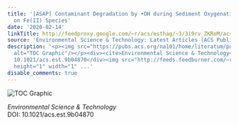 ```yaml
---
title: '[ASAP] Contaminant Degradation by •OH during Sediment Oxygenation: Dependence
  on Fe(II) Species'
date: '2020-02-14'
linkTitle: http://feedproxy.google.com/~r/acs/esthag/~3/3i9rv_ZKRoM/acs.est.9b04870
source: 'Environmental Science & Technology: Latest Articles (ACS Publications)'
description: '<p><img src="https://pubs.acs.org/na101/home/literatum/publisher/achs/journals/content/esthag/0/esthag.ahead-of-print/acs.est.9b04870/20200214/images/medium/es9b04870_0007.gif"
  alt="TOC Graphic"/></p><div><cite>Environmental Science & Technology</cite></div><div>DOI:
  10.1021/acs.est.9b04870</div><img src="http://feeds.feedburner.com/~r/acs/esthag/~4/3i9rv_ZKRoM"
  height="1" width="1" ...'
disable_comments: true
---
```

<p><img src="https://pubs.acs.org/na101/home/literatum/publisher/achs/journals/content/esthag/0/esthag.ahead-of-print/acs.est.9b04870/20200214/images/medium/es9b04870_0007.gif" alt="TOC Graphic"/></p><div><cite>Environmental Science & Technology</cite></div><div>DOI: 10.1021/acs.est.9b04870</div><img src="http://feeds.feedburner.com/~r/acs/esthag/~4/3i9rv_ZKRoM" height="1" width="1" ...